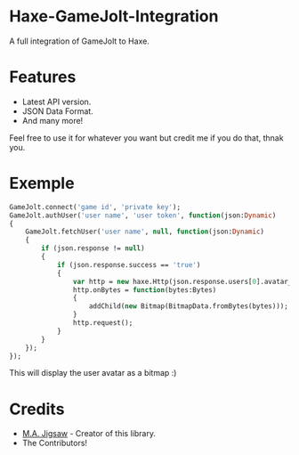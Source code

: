 # Haxe-GameJolt-Integration

A full integration of GameJolt to Haxe.

# Features
* Latest API version.
* JSON Data Format.
* And many more!

Feel free to use it for whatever you want but credit me if you do that, thnak you.

# Exemple

```haxe
GameJolt.connect('game id', 'private key');
GameJolt.authUser('user name', 'user token', function(json:Dynamic)
{
	GameJolt.fetchUser('user name', null, function(json:Dynamic)
	{
		if (json.response != null)
		{
			if (json.response.success == 'true')
			{
				var http = new haxe.Http(json.response.users[0].avatar_url);
				http.onBytes = function(bytes:Bytes)
				{
					addChild(new Bitmap(BitmapData.fromBytes(bytes)));
				}
				http.request();
			}
		}
	});
});
```

This will display the user avatar as a bitmap :)

# Credits
* [M.A. Jigsaw](https://github.com/MAJigsaw77) - Creator of this library.
* The Contributors!
